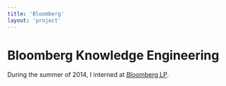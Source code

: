 ```yaml
---
title: 'Bloomberg'
layout: 'project'
---
```


# Bloomberg Knowledge Engineering

During the summer of 2014, I interned at [Bloomberg LP](http://bloomberg.com).
